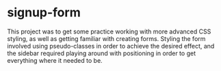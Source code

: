 # signup-form
This project was to get some practice working with more advanced CSS styling, as well as getting familiar with creating forms. Styling the form involved using pseudo-classes in order to achieve the desired effect, and the sidebar required playing around with positioning in order to get everything where it needed to be.